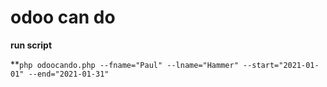 # odoo can do

**run script**

**`php odoocando.php --fname="Paul" --lname="Hammer" --start="2021-01-01" --end="2021-01-31"`
